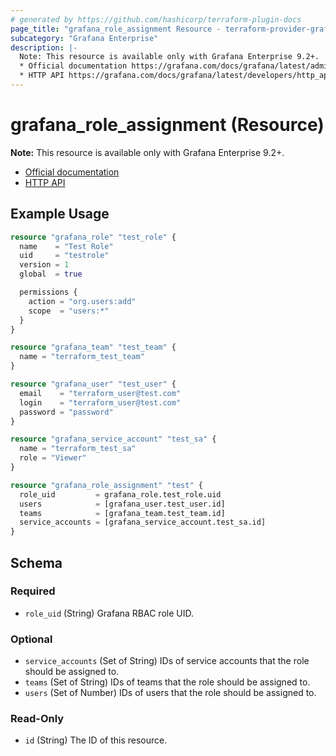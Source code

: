 ```yaml
---
# generated by https://github.com/hashicorp/terraform-plugin-docs
page_title: "grafana_role_assignment Resource - terraform-provider-grafana"
subcategory: "Grafana Enterprise"
description: |-
  Note: This resource is available only with Grafana Enterprise 9.2+.
  * Official documentation https://grafana.com/docs/grafana/latest/administration/roles-and-permissions/access-control/
  * HTTP API https://grafana.com/docs/grafana/latest/developers/http_api/access_control/
---
```


# grafana_role_assignment (Resource)

**Note:** This resource is available only with Grafana Enterprise 9.2+.
* [Official documentation](https://grafana.com/docs/grafana/latest/administration/roles-and-permissions/access-control/)
* [HTTP API](https://grafana.com/docs/grafana/latest/developers/http_api/access_control/)

## Example Usage

```terraform
resource "grafana_role" "test_role" {
  name    = "Test Role"
  uid     = "testrole"
  version = 1
  global  = true

  permissions {
    action = "org.users:add"
    scope  = "users:*"
  }
}

resource "grafana_team" "test_team" {
  name = "terraform_test_team"
}

resource "grafana_user" "test_user" {
  email    = "terraform_user@test.com"
  login    = "terraform_user@test.com"
  password = "password"
}

resource "grafana_service_account" "test_sa" {
  name = "terraform_test_sa"
  role = "Viewer"
}

resource "grafana_role_assignment" "test" {
  role_uid         = grafana_role.test_role.uid
  users            = [grafana_user.test_user.id]
  teams            = [grafana_team.test_team.id]
  service_accounts = [grafana_service_account.test_sa.id]
}
```

<!-- schema generated by tfplugindocs -->
## Schema

### Required

- `role_uid` (String) Grafana RBAC role UID.

### Optional

- `service_accounts` (Set of String) IDs of service accounts that the role should be assigned to.
- `teams` (Set of String) IDs of teams that the role should be assigned to.
- `users` (Set of Number) IDs of users that the role should be assigned to.

### Read-Only

- `id` (String) The ID of this resource.
